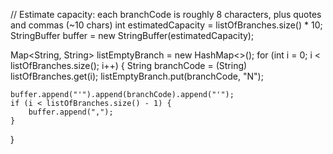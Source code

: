 // Estimate capacity: each branchCode is roughly 8 characters, plus quotes and commas (~10 chars)
int estimatedCapacity = listOfBranches.size() * 10;
StringBuffer buffer = new StringBuffer(estimatedCapacity);

Map<String, String> listEmptyBranch = new HashMap<>();
for (int i = 0; i < listOfBranches.size(); i++) {
    String branchCode = (String) listOfBranches.get(i);
    listEmptyBranch.put(branchCode, "N");

    buffer.append("'").append(branchCode).append("'");
    if (i < listOfBranches.size() - 1) {
        buffer.append(",");
    }
}